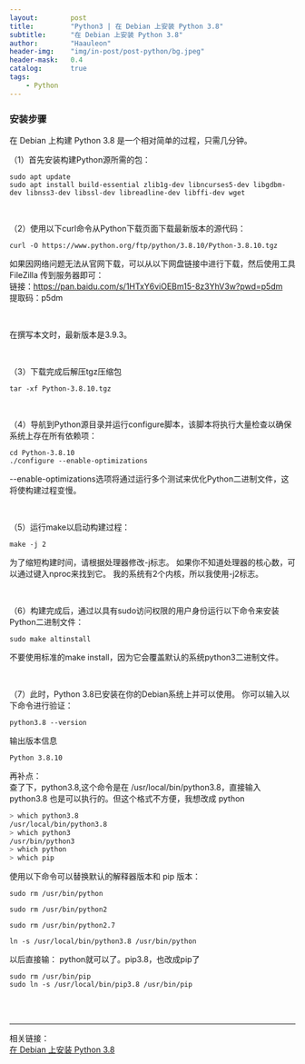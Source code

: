 ```yaml
---
layout:        post
title:         "Python3 | 在 Debian 上安装 Python 3.8"
subtitle:      "在 Debian 上安装 Python 3.8"
author:        "Haauleon"
header-img:    "img/in-post/post-python/bg.jpeg"
header-mask:   0.4
catalog:       true
tags:
    - Python
---
```


### 安装步骤
在 Debian 上构建 Python 3.8 是一个相对简单的过程，只需几分钟。      

（1）首先安装构建Python源所需的包：     
```
sudo apt update 
sudo apt install build-essential zlib1g-dev libncurses5-dev libgdbm-dev libnss3-dev libssl-dev libreadline-dev libffi-dev wget
```

<br>

（2）使用以下curl命令从Python下载页面下载最新版本的源代码：       
```
curl -O https://www.python.org/ftp/python/3.8.10/Python-3.8.10.tgz
```

如果因网络问题无法从官网下载，可以从以下网盘链接中进行下载，然后使用工具 FileZilla 传到服务器即可：    
链接：https://pan.baidu.com/s/1HTxY6viOEBm15-8z3YhV3w?pwd=p5dm        
提取码：p5dm            


<br>

在撰写本文时，最新版本是3.9.3。    

<br>

（3）下载完成后解压tgz压缩包      
```
tar -xf Python-3.8.10.tgz
```

<br>

（4）导航到Python源目录并运行configure脚本，该脚本将执行大量检查以确保系统上存在所有依赖项：     
```
cd Python-3.8.10 
./configure --enable-optimizations
```
--enable-optimizations选项将通过运行多个测试来优化Python二进制文件，这将使构建过程变慢。

<br>

（5）运行make以启动构建过程：    
```
make -j 2
```
为了缩短构建时间，请根据处理器修改-j标志。 如果你不知道处理器的核心数，可以通过键入nproc来找到它。 我的系统有2个内核，所以我使用-j2标志。

<br>

（6）构建完成后，通过以具有sudo访问权限的用户身份运行以下命令来安装Python二进制文件：       
```
sudo make altinstall
```
不要使用标准的make install，因为它会覆盖默认的系统python3二进制文件。

<br>

（7）此时，Python 3.8已安装在你的Debian系统上并可以使用。 你可以输入以下命令进行验证：      
```
python3.8 --version
```

输出版本信息     
```
Python 3.8.10
```

再补点：     
查了下，python3.8,这个命令是在 /usr/local/bin/python3.8，直接输入 python3.8 也是可以执行的。但这个格式不方便，我想改成 python        
```bash
> which python3.8
/usr/local/bin/python3.8
> which python3
/usr/bin/python3
> which python
> which pip
```

使用以下命令可以替换默认的解释器版本和 pip 版本：      
```
sudo rm /usr/bin/python

sudo rm /usr/bin/python2

sudo rm /usr/bin/python2.7

ln -s /usr/local/bin/python3.8 /usr/bin/python
```

以后直接输： python就可以了。pip3.8，也改成pip了       
```
sudo rm /usr/bin/pip
sudo ln -s /usr/local/bin/pip3.8 /usr/bin/pip
```

<br>
<br>

---

相关链接：    
[在 Debian 上安装 Python 3.8](http://e.betheme.net/zz/553103.html?action=onClick)
